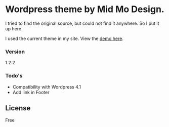 # Wordpress theme by Mid Mo Design.

I tried to find the original source, but could not find it anywhere. So I put it up here.

I used the current theme in my site. View the [demo here].

### Version
1.2.2

### Todo's

 - Compatibility with Wordpress 4.1
 - Add link in Footer


License
----
Free

[demo here]:http//firdaus.my
